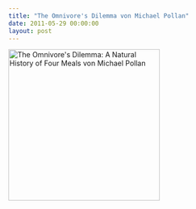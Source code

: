 ```yaml
---
title: "The Omnivore's Dilemma von Michael Pollan"
date: 2011-05-29 00:00:00 
layout: post
---
```


<a href="http://www.amazon.de/Omnivores-Dilemma-Natural-History-Meals/dp/0143038583/kopisde-21"><img class="size-full wp-image-693" title="The Omnivore's Dilemma: A Natural History of Four Meals von Michael Pollan" src="/images/content/9781594132056_500X500.jpg" alt="The Omnivore's Dilemma: A Natural History of Four Meals von Michael Pollan" width="300" height="300" /></a>
